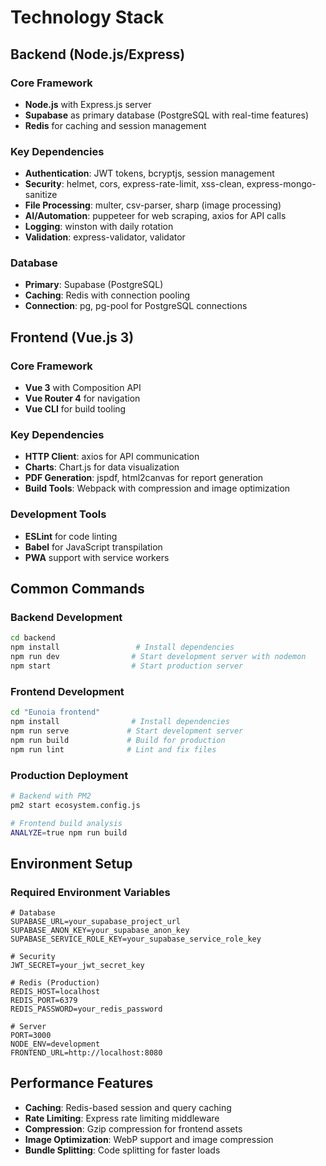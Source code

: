 # Technology Stack

## Backend (Node.js/Express)

### Core Framework
- **Node.js** with Express.js server
- **Supabase** as primary database (PostgreSQL with real-time features)
- **Redis** for caching and session management

### Key Dependencies
- **Authentication**: JWT tokens, bcryptjs, session management
- **Security**: helmet, cors, express-rate-limit, xss-clean, express-mongo-sanitize
- **File Processing**: multer, csv-parser, sharp (image processing)
- **AI/Automation**: puppeteer for web scraping, axios for API calls
- **Logging**: winston with daily rotation
- **Validation**: express-validator, validator

### Database
- **Primary**: Supabase (PostgreSQL)
- **Caching**: Redis with connection pooling
- **Connection**: pg, pg-pool for PostgreSQL connections

## Frontend (Vue.js 3)

### Core Framework
- **Vue 3** with Composition API
- **Vue Router 4** for navigation
- **Vue CLI** for build tooling

### Key Dependencies
- **HTTP Client**: axios for API communication
- **Charts**: Chart.js for data visualization
- **PDF Generation**: jspdf, html2canvas for report generation
- **Build Tools**: Webpack with compression and image optimization

### Development Tools
- **ESLint** for code linting
- **Babel** for JavaScript transpilation
- **PWA** support with service workers

## Common Commands

### Backend Development
```bash
cd backend
npm install                 # Install dependencies
npm run dev                # Start development server with nodemon
npm start                  # Start production server
```

### Frontend Development
```bash
cd "Eunoia frontend"
npm install                # Install dependencies
npm run serve             # Start development server
npm run build             # Build for production
npm run lint              # Lint and fix files
```

### Production Deployment
```bash
# Backend with PM2
pm2 start ecosystem.config.js

# Frontend build analysis
ANALYZE=true npm run build
```

## Environment Setup

### Required Environment Variables
```env
# Database
SUPABASE_URL=your_supabase_project_url
SUPABASE_ANON_KEY=your_supabase_anon_key
SUPABASE_SERVICE_ROLE_KEY=your_supabase_service_role_key

# Security
JWT_SECRET=your_jwt_secret_key

# Redis (Production)
REDIS_HOST=localhost
REDIS_PORT=6379
REDIS_PASSWORD=your_redis_password

# Server
PORT=3000
NODE_ENV=development
FRONTEND_URL=http://localhost:8080
```

## Performance Features

- **Caching**: Redis-based session and query caching
- **Rate Limiting**: Express rate limiting middleware
- **Compression**: Gzip compression for frontend assets
- **Image Optimization**: WebP support and image compression
- **Bundle Splitting**: Code splitting for faster loads